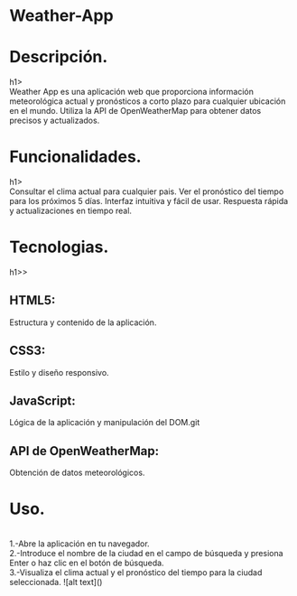 ﻿# Weather-App
 <h1>Descripción.</h1>h1><br>
Weather App es una aplicación web que proporciona información meteorológica actual y pronósticos a corto plazo para cualquier ubicación en el mundo. Utiliza la API de OpenWeatherMap para obtener datos precisos y actualizados.

<h1>Funcionalidades.</h1>h1><br>
Consultar el clima actual para cualquier pais.
Ver el pronóstico del tiempo para los próximos 5 días.
Interfaz intuitiva y fácil de usar.
Respuesta rápida y actualizaciones en tiempo real.

<h1>Tecnologias.</h1>h1>><br>
<h2>HTML5:</h2> Estructura y contenido de la aplicación.<br>
<h2>CSS3:</h2> Estilo y diseño responsivo.<br>
<h2>JavaScript:</h2> Lógica de la aplicación y manipulación del DOM.git<br>
<h2>API de OpenWeatherMap:</h2> Obtención de datos meteorológicos.<br>

<h1>Uso.</h1><br>
1.-Abre la aplicación en tu navegador.<br>
2.-Introduce el nombre de la ciudad en el campo de búsqueda y presiona Enter o haz clic en el botón de búsqueda.<br>
3.-Visualiza el clima actual y el pronóstico del tiempo para la ciudad seleccionada.
![alt text](<weather app.jpg>)
